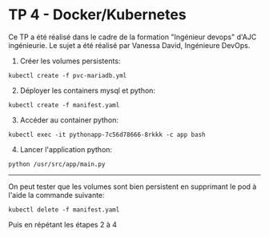 # TP 4 - Docker/Kubernetes

Ce TP a été réalisé dans le cadre de la formation "Ingénieur devops" d'AJC ingénieurie.
Le sujet a été réalisé par Vanessa David, Ingénieure DevOps.

1) Créer les volumes persistents:
```
kubectl create -f pvc-mariadb.yml
```

2) Déployer les containers mysql et python:
```
kubectl create -f manifest.yaml
```

3) Accéder au container python:

```
kubectl exec -it pythonapp-7c56d78666-8rkkk -c app bash
```

4) Lancer l'application python:
```
python /usr/src/app/main.py
```

---------------------------------------

On peut tester que les volumes sont bien persistent en supprimant le pod à l'aide la commande suivante:
```
kubectl delete -f manifest.yaml
```
Puis en répétant les étapes 2 à 4


